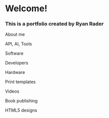 # Welcome!

### This is a portfolio created by Ryan Rader



About me



API, AI, Tools



Software



Developers



Hardware



Print templates



Videos



Book publishing



HTML5 designs
